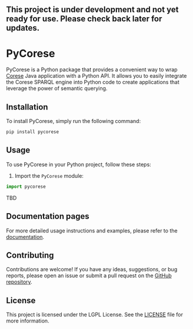 

This project is under development and not yet ready for use. Please check back later for updates.
---

# PyCorese

PyCorese is a Python package that provides a convenient way to wrap [Corese](https://github.com/Wimmics/corese) Java application with a Python API. It allows you to easily integrate the Corese SPARQL engine into Python code to create applications that leverage the power of semantic querying.


## Installation

To install PyCorese, simply run the following command:

```bash
pip install pycorese
```

## Usage

To use PyCorese in your Python project, follow these steps:

1. Import the `PyCorese` module:

```python
import pycorese
```

TBD

## Documentation pages

For more detailed usage instructions and examples, please refer to the [documentation](https://wimmics.github.io/PyCorese/).


## Contributing

Contributions are welcome! If you have any ideas, suggestions, or bug reports, please open an issue or submit a pull request on the [GitHub repository](https://github.com/Wimmics/PyCorese).

## License

This project is licensed under the LGPL License. See the [LICENSE](https://github.com/Wimmics/PyCorese/LICENSE) file for more information.
